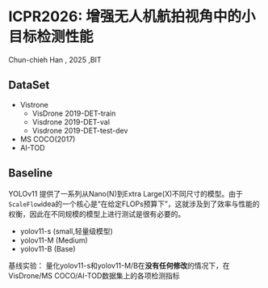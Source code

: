 # ICPR2026: 增强无人机航拍视角中的小目标检测性能
Chun-chieh Han , 2025 ,BIT

## DataSet
- Vistrone
  - VisDrone 2019-DET-train
  - Visdrone 2019-DET-val
  - Visdrone 2019-DET-test-dev
 - MS COCO(2017)
 - AI-TOD

## Baseline
YOLOv11 提供了一系列从Nano(N)到Extra Large(X)不同尺寸的模型。由于`ScaleFlow`idea的一个核心是“在给定FLOPs预算下”，这就涉及到了效率与性能的权衡，因此在不同规模的模型上进行测试是很有必要的。
- yolov11-s (small,轻量级模型)
- yolov11-M (Medium)
- yolov11-B (Base)

基线实验：
量化yolov11-s和yolov11-M/B在**没有任何修改**的情况下，在VisDrone/MS COCO/AI-TOD数据集上的各项检测指标
